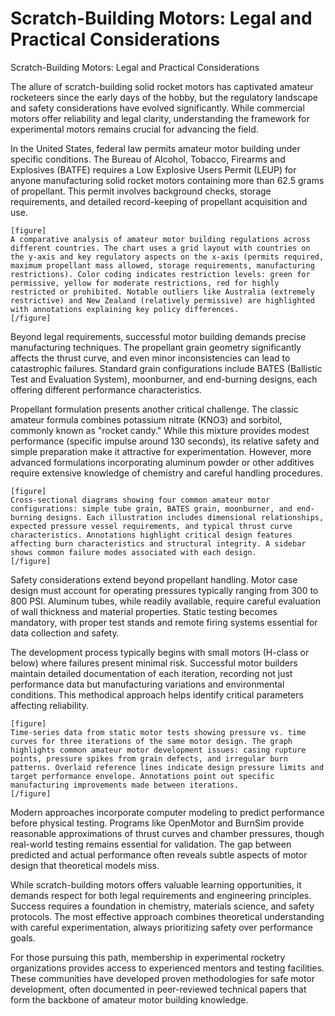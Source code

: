 # Scratch-Building Motors: Legal and Practical Considerations

Scratch-Building Motors: Legal and Practical Considerations

The allure of scratch-building solid rocket motors has captivated amateur rocketeers since the early days of the hobby, but the regulatory landscape and safety considerations have evolved significantly. While commercial motors offer reliability and legal clarity, understanding the framework for experimental motors remains crucial for advancing the field.

In the United States, federal law permits amateur motor building under specific conditions. The Bureau of Alcohol, Tobacco, Firearms and Explosives (BATFE) requires a Low Explosive Users Permit (LEUP) for anyone manufacturing solid rocket motors containing more than 62.5 grams of propellant. This permit involves background checks, storage requirements, and detailed record-keeping of propellant acquisition and use.

```
[figure]
A comparative analysis of amateur motor building regulations across different countries. The chart uses a grid layout with countries on the y-axis and key regulatory aspects on the x-axis (permits required, maximum propellant mass allowed, storage requirements, manufacturing restrictions). Color coding indicates restriction levels: green for permissive, yellow for moderate restrictions, red for highly restricted or prohibited. Notable outliers like Australia (extremely restrictive) and New Zealand (relatively permissive) are highlighted with annotations explaining key policy differences.
[/figure]
```

Beyond legal requirements, successful motor building demands precise manufacturing techniques. The propellant grain geometry significantly affects the thrust curve, and even minor inconsistencies can lead to catastrophic failures. Standard grain configurations include BATES (Ballistic Test and Evaluation System), moonburner, and end-burning designs, each offering different performance characteristics.

Propellant formulation presents another critical challenge. The classic amateur formula combines potassium nitrate (KNO3) and sorbitol, commonly known as "rocket candy." While this mixture provides modest performance (specific impulse around 130 seconds), its relative safety and simple preparation make it attractive for experimentation. However, more advanced formulations incorporating aluminum powder or other additives require extensive knowledge of chemistry and careful handling procedures.

```
[figure]
Cross-sectional diagrams showing four common amateur motor configurations: simple tube grain, BATES grain, moonburner, and end-burning designs. Each illustration includes dimensional relationships, expected pressure vessel requirements, and typical thrust curve characteristics. Annotations highlight critical design features affecting burn characteristics and structural integrity. A sidebar shows common failure modes associated with each design.
[/figure]
```

Safety considerations extend beyond propellant handling. Motor case design must account for operating pressures typically ranging from 300 to 800 PSI. Aluminum tubes, while readily available, require careful evaluation of wall thickness and material properties. Static testing becomes mandatory, with proper test stands and remote firing systems essential for data collection and safety.

The development process typically begins with small motors (H-class or below) where failures present minimal risk. Successful motor builders maintain detailed documentation of each iteration, recording not just performance data but manufacturing variations and environmental conditions. This methodical approach helps identify critical parameters affecting reliability.

```
[figure]
Time-series data from static motor tests showing pressure vs. time curves for three iterations of the same motor design. The graph highlights common amateur motor development issues: casing rupture points, pressure spikes from grain defects, and irregular burn patterns. Overlaid reference lines indicate design pressure limits and target performance envelope. Annotations point out specific manufacturing improvements made between iterations.
[/figure]
```

Modern approaches incorporate computer modeling to predict performance before physical testing. Programs like OpenMotor and BurnSim provide reasonable approximations of thrust curves and chamber pressures, though real-world testing remains essential for validation. The gap between predicted and actual performance often reveals subtle aspects of motor design that theoretical models miss.

While scratch-building motors offers valuable learning opportunities, it demands respect for both legal requirements and engineering principles. Success requires a foundation in chemistry, materials science, and safety protocols. The most effective approach combines theoretical understanding with careful experimentation, always prioritizing safety over performance goals.

For those pursuing this path, membership in experimental rocketry organizations provides access to experienced mentors and testing facilities. These communities have developed proven methodologies for safe motor development, often documented in peer-reviewed technical papers that form the backbone of amateur motor building knowledge.